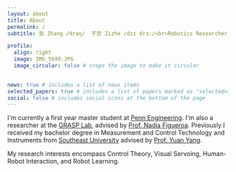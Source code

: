 ```yaml
---
layout: about
title: About
permalink: /
subtitle: 张 Zhang /draŋ/  子哲 Zizhe /dzɪ drɜː/<br>Robotics Researcher

profile:
  align: right
  image: IMG_5699.JPG
  image_circular: false # crops the image to make it circular
  

news: true # includes a list of news items
selected_papers: true # includes a list of papers marked as "selected={true}"
social: false # includes social icons at the bottom of the page
---
```


I'm currently a first year master student at [Penn Engineering](https://www.seas.upenn.edu). I'm also a researcher at the [GRASP Lab](https://www.grasp.upenn.edu/), advised by [Prof. Nadia Figueroa](https://nbfigueroa.github.io/). Previously I received my bachelor degree in Measurement and Control Technology and Instruments from [Southeast University](https://www.seu.edu.cn/) advised by [Prof. Yuan Yang](https://ins.seu.edu.cn/yy2/list.htm).

My research interests encompass Control Theory, Visual Servoing, Human-Robot Interaction, and Robot Learning.
